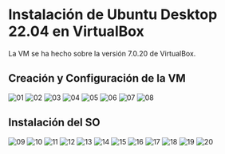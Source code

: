 # Instalación de Ubuntu Desktop 22.04 en VirtualBox

La VM se ha hecho sobre la versión 7.0.20 de VirtualBox.

## Creación y Configuración de la VM

![][01]
![][02]
![][03]
![][04]
![][05]
![][06]
![][07]
![][08]

## Instalación del SO

![][09]
![][10]
![][11]
![][12]
![][13]
![][14]
![][15]
![][16]
![][17]
![][18]
![][19]
![][20]

[01]: ./img/ub-desktop22.04/vm01.png "01"
[02]: ./img/ub-desktop22.04/vm02.png "02"
[03]: ./img/ub-desktop22.04/vm03.png "03"
[04]: ./img/ub-desktop22.04/vm04.png "04"
[05]: ./img/ub-desktop22.04/vm05.png "05"
[06]: ./img/ub-desktop22.04/vm06.png "06"
[07]: ./img/ub-desktop22.04/vm07.png "07"
[08]: ./img/ub-desktop22.04/vm08.png "08"
[09]: ./img/ub-desktop22.04/so01.png "09"
[10]: ./img/ub-desktop22.04/so02.png "10"
[11]: ./img/ub-desktop22.04/so03.png "11"
[12]: ./img/ub-desktop22.04/so04.png "12"
[13]: ./img/ub-desktop22.04/so05.png "13"
[14]: ./img/ub-desktop22.04/so06.png "14"
[15]: ./img/ub-desktop22.04/so07.png "15"
[16]: ./img/ub-desktop22.04/so08.png "16"
[17]: ./img/ub-desktop22.04/so09.png "17"
[18]: ./img/ub-desktop22.04/so10.png "18"
[19]: ./img/ub-desktop22.04/so11.png "19"
[20]: ./img/ub-desktop22.04/so12.png "20"
